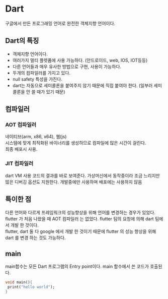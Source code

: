 # Dart
구글에서 만든 프로그래밍 언어로 완전한 객체지향 언어이다.  

## Dart의 특징
+ 객체지향 언어이다.
+ 여러가지 멀티 플렛폼에 사용 가능하다. (안드로이드, web, IOS, IOT등등)
+ 다른 언어들과 매우 유사한 방법으로 구현, 사용이 가능하다.
+ 두개의 컴파일러를 가지고 있다.
+ null safety 특성을 가진다.
+ dart는 자동으로 세미콜론을 붙여주지 않기 때문에 직접 붙여야 한다. (일부러 세미콜론을 안 쓸 때가 있기 때문)
## 컴파일러
### AOT 컴파일러
네이티브(arm, x86, x64), 웹(js)  
시스템에 맞게 최적화된 바이너리를 생성하므로 컴파일에 많은 시간이 걸린다.  
최종 배포시 사용.  

### JIT 컴파일러
dart VM 사용
코드의 결과를 바로 보여준다. 
가상머신에서 동작중이라 조금 느리지만 많은 디버깅 옵션도 지원한다.
개발중에만 사용하며 배포에는 사용하지 않음

## 특이한 점 
다른 언어와 다르게 프레임워크의 성능향상을 위해 언어를 변경하는 경우가 있었다.  
flutter 가 처음 나왔을 때 AOT 컴파일러 는 없었다. flutter 팀의 요청에 의해 dart 팀에서 개발 한 것이다.  
flutter, dart 둘 다 google 에서 개발 한 것이기 때문에 flutter 의 성능 향상을 위해 dart 를 변경 하는 것도 가능하다.

## main
main함수는 모든 Dart 프로그램의 Entry point이다.
main 함수에서 쓴 코드가 호출된다.
```Dart
void main(){
 print("hello world");
}
```
